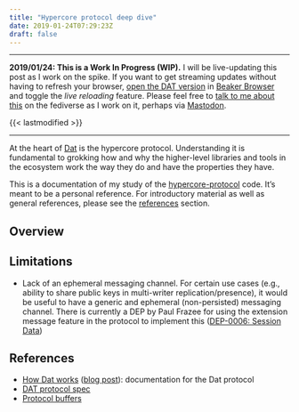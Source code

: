 ```yaml
---
title: "Hypercore protocol deep dive"
date: 2019-01-24T07:29:23Z
draft: false
---
```


---
__2019/01/24: This is a Work In Progress (WIP).__ I will be live-updating this post as I work on the spike. If you want to get streaming updates without having to refresh your browser, [open the DAT version](dat://ar.al/2019/01/24/hypercore-protocol-deep-dive/) in [Beaker Browser](https://beakerbrowser.com/) and toggle the _live reloading_ feature. Please feel free to [talk to me about this](https://mastodon.ar.al/@aral) on the fediverse as I work on it, perhaps via [Mastodon](https://joinmastodon.org).

{{< lastmodified >}}

---

At the heart of [Dat](https://datproject.org) is the hypercore protocol. Understanding it is fundamental to grokking how and why the higher-level libraries and tools in the ecosystem work the way they do and have the properties they have.

This is a documentation of my study of the [hypercore-protocol](https://github.com/mafintosh/hypercore-protocol) code. It’s meant to be a personal reference. For introductory material as well as general references, please see the [references](#references) section.

## Overview

## Limitations

  * Lack of an ephemeral messaging channel. For certain use cases (e.g., ability to share public keys in multi-writer replication/presence), it would be useful to have a generic and ephemeral (non-persisted) messaging channel. There is currently a DEP by Paul Frazee for using the extension message feature in the protocol to implement this ([DEP-0006: Session Data](https://www.datprotocol.com/deps/0006-session-data-extension/))

## References

  * [How Dat works](https://datprotocol.github.io/how-dat-works/) ([blog post](https://blog.datproject.org/2019/01/21/how-dat-works/)): documentation for the Dat protocol
  * [DAT protocol spec](https://www.datprotocol.com/)
  * [Protocol buffers](https://developers.google.com/protocol-buffers/)
